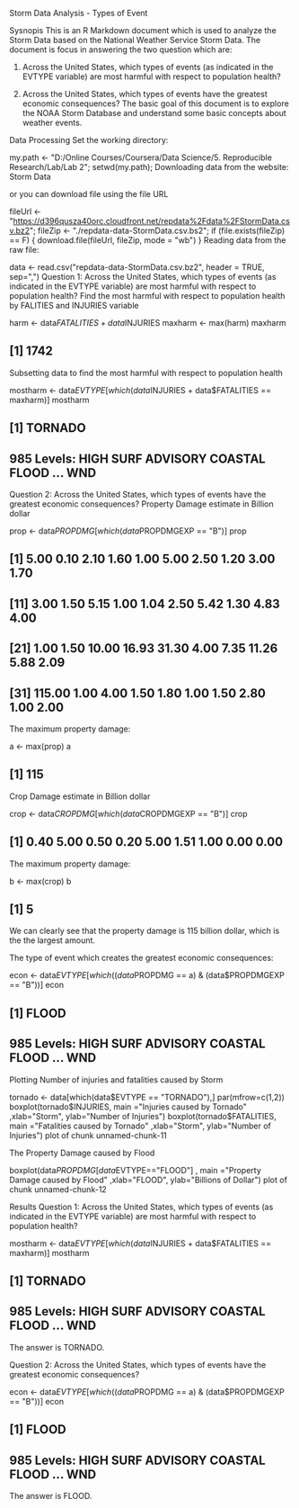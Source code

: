 Storm Data Analysis - Types of Event


Sysnopis
This is an R Markdown document which is used to analyze the Storm Data based on the National Weather Service Storm Data. The document is focus in answering the two question which are:

1. Across the United States, which types of events (as indicated in the EVTYPE variable) are most harmful with respect to population health?

2. Across the United States, which types of events have the greatest economic consequences? 
The basic goal of this document is to explore the NOAA Storm Database and understand some basic concepts about weather events.

Data Processing
Set the working directory:

my.path <- "D:/Online Courses/Coursera/Data Science/5. Reproducible Research/Lab/Lab 2";
setwd(my.path);
Downloading data from the website: Storm Data

or you can download file using the file URL

fileUrl <- "https://d396qusza40orc.cloudfront.net/repdata%2Fdata%2FStormData.csv.bz2";
fileZip <- "./repdata-data-StormData.csv.bs2";
if (file.exists(fileZip) == F) {
    download.file(fileUrl, fileZip, mode = "wb")
}
Reading data from the raw file:

data <- read.csv("repdata-data-StormData.csv.bz2", header = TRUE, sep=",")
Question 1: Across the United States, which types of events (as indicated in the EVTYPE variable) are most harmful with respect to population health?
Find the most harmful with respect to population health by FALITIES and INJURIES variable

harm <- data$FATALITIES + data$INJURIES
maxharm <- max(harm)
maxharm
## [1] 1742
Subsetting data to find the most harmful with respect to population health

mostharm <- data$EVTYPE[which(data$INJURIES + data$FATALITIES == maxharm)]
mostharm
## [1] TORNADO
## 985 Levels:    HIGH SURF ADVISORY  COASTAL FLOOD ... WND
Question 2: Across the United States, which types of events have the greatest economic consequences?
Property Damage estimate in Billion dollar

prop <- data$PROPDMG[which(data$PROPDMGEXP == "B")]
prop
##  [1]   5.00   0.10   2.10   1.60   1.00   5.00   2.50   1.20   3.00   1.70
## [11]   3.00   1.50   5.15   1.00   1.04   2.50   5.42   1.30   4.83   4.00
## [21]   1.00   1.50  10.00  16.93  31.30   4.00   7.35  11.26   5.88   2.09
## [31] 115.00   1.00   4.00   1.50   1.80   1.00   1.50   2.80   1.00   2.00
The maximum property damage:

a <- max(prop)
a
## [1] 115
Crop Damage estimate in Billion dollar

crop <- data$CROPDMG[which(data$CROPDMGEXP == "B")]
crop
## [1] 0.40 5.00 0.50 0.20 5.00 1.51 1.00 0.00 0.00
The maximum property damage:

b <- max(crop)
b
## [1] 5
We can clearly see that the property damage is 115 billion dollar, which is the the largest amount.

The type of event which creates the greatest economic consequences:

econ <- data$EVTYPE[which((data$PROPDMG == a) & (data$PROPDMGEXP == "B"))]
econ
## [1] FLOOD
## 985 Levels:    HIGH SURF ADVISORY  COASTAL FLOOD ... WND
Plotting
Number of injuries and fatalities caused by Storm

tornado <- data[which(data$EVTYPE == "TORNADO"),]
par(mfrow=c(1,2))
boxplot(tornado$INJURIES, main ="Injuries caused by Tornado"
        ,xlab="Storm", ylab="Number of Injuries")
boxplot(tornado$FATALITIES, main ="Fatalities caused by Tornado"
        ,xlab="Storm", ylab="Number of Injuries")
plot of chunk unnamed-chunk-11

The Property Damage caused by Flood

boxplot(data$PROPDMG[data$EVTYPE=="FLOOD"]
        , main ="Property Damage caused by Flood"
        ,xlab="FLOOD", ylab="Billions of Dollar")
plot of chunk unnamed-chunk-12

Results
Question 1: Across the United States, which types of events (as indicated in the EVTYPE variable) are most harmful with respect to population health?

mostharm <- data$EVTYPE[which(data$INJURIES + data$FATALITIES == maxharm)]
mostharm
## [1] TORNADO
## 985 Levels:    HIGH SURF ADVISORY  COASTAL FLOOD ... WND
The answer is TORNADO.

Question 2: Across the United States, which types of events have the greatest economic consequences?

econ <- data$EVTYPE[which((data$PROPDMG == a) & (data$PROPDMGEXP == "B"))]
econ
## [1] FLOOD
## 985 Levels:    HIGH SURF ADVISORY  COASTAL FLOOD ... WND
The answer is FLOOD.
